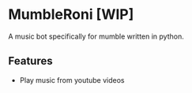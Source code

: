 # MumbleRoni [WIP]

A music bot specifically for mumble written in python.

## Features

* Play music from youtube videos
